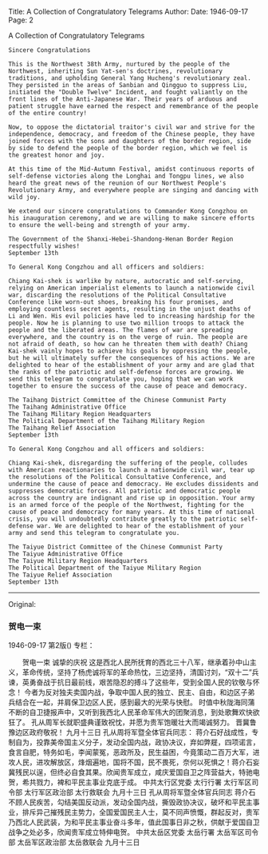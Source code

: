 Title: A Collection of Congratulatory Telegrams
Author:
Date: 1946-09-17
Page: 2

A Collection of Congratulatory Telegrams

    Sincere Congratulations

    This is the Northwest 38th Army, nurtured by the people of the Northwest, inheriting Sun Yat-sen's doctrines, revolutionary traditions, and upholding General Yang Hucheng's revolutionary zeal. They persisted in the areas of Sanbian and Qingguo to suppress Liu, initiated the "Double Twelve" Incident, and fought valiantly on the front lines of the Anti-Japanese War. Their years of arduous and patient struggle have earned the respect and remembrance of the people of the entire country!

    Now, to oppose the dictatorial traitor's civil war and strive for the independence, democracy, and freedom of the Chinese people, they have joined forces with the sons and daughters of the border region, side by side to defend the people of the border region, which we feel is the greatest honor and joy.

    At this time of the Mid-Autumn Festival, amidst continuous reports of self-defense victories along the Longhai and Tongpu lines, we also heard the great news of the reunion of our Northwest People's Revolutionary Army, and everywhere people are singing and dancing with wild joy.

    We extend our sincere congratulations to Commander Kong Congzhou on his inauguration ceremony, and we are willing to make sincere efforts to ensure the well-being and strength of your army.

    The Government of the Shanxi-Hebei-Shandong-Henan Border Region respectfully wishes!
    September 13th

    To General Kong Congzhou and all officers and soldiers:

    Chiang Kai-shek is warlike by nature, autocratic and self-serving, relying on American imperialist elements to launch a nationwide civil war, discarding the resolutions of the Political Consultative Conference like worn-out shoes, breaking his four promises, and employing countless secret agents, resulting in the unjust deaths of Li and Wen. His evil policies have led to increasing hardship for the people. Now he is planning to use two million troops to attack the people and the liberated areas. The flames of war are spreading everywhere, and the country is on the verge of ruin. The people are not afraid of death, so how can he threaten them with death? Chiang Kai-shek vainly hopes to achieve his goals by oppressing the people, but he will ultimately suffer the consequences of his actions. We are delighted to hear of the establishment of your army and are glad that the ranks of the patriotic and self-defense forces are growing. We send this telegram to congratulate you, hoping that we can work together to ensure the success of the cause of peace and democracy.

    The Taihang District Committee of the Chinese Communist Party
    The Taihang Administrative Office
    The Taihang Military Region Headquarters
    The Political Department of the Taihang Military Region
    The Taihang Relief Association
    September 13th

    To General Kong Congzhou and all officers and soldiers:

    Chiang Kai-shek, disregarding the suffering of the people, colludes with American reactionaries to launch a nationwide civil war, tear up the resolutions of the Political Consultative Conference, and undermine the cause of peace and democracy. He excludes dissidents and suppresses democratic forces. All patriotic and democratic people across the country are indignant and rise up in opposition. Your army is an armed force of the people of the Northwest, fighting for the cause of peace and democracy for many years. At this time of national crisis, you will undoubtedly contribute greatly to the patriotic self-defense war. We are delighted to hear of the establishment of your army and send this telegram to congratulate you.

    The Taiyue District Committee of the Chinese Communist Party
    The Taiyue Administrative Office
    The Taiyue Military Region Headquarters
    The Political Department of the Taiyue Military Region
    The Taiyue Relief Association
    September 13th



<hr /> 

Original: 


### 贺电一束

1946-09-17
第2版()
专栏：

　　贺电一束
    诚挚的庆祝
    这是西北人民所抚育的西北三十八军，继承着孙中山主义，革命传统，坚持了杨虎诚将军的革命热忱，三边坚持，清国讨刘，“双十二”兵谏，英勇奋战于抗日最前线，艰苦隐忍的搏斗了这些年，受到全国人民的钦敬与怀念！
    今者为反对独夫卖国内战，争取中国人民的独立、民主、自由，和边区子弟兵结合在一起，并肩保卫边区人民，感到最大的光荣与快慰。
    时值中秋陇海同蒲不断的自卫捷报声中，又听到我西北人民革命军伟大的团聚消息，到处歌舞欢快欲狂了。
    孔从周军长就职盛典谨致祝忱，并愿为贵军饱暖壮大而竭诚努力。
    晋冀鲁豫边区政府敬祝！
    九月十三日
    孔从周将军暨全体官兵同志：
    蒋介石好战成性，专制自为，投靠美帝国主义分子，发动全国内战，政协决议，弃如弊屣，四项诺言，食言自肥，特务如毛，李闻蒙冤，恶政所及，民生益困，今竟策动二百万大军，进攻人民，进攻解放区，烽烟遍地，国将不国，民不畏死，奈何以死惧之！蒋介石妄冀残民以逞，但终必自食其果。欣闻贵军成立，咸庆爱国自卫之阵营益大，特驰电贺，希共戮力，裨和平民主事业克底于成。
    中共太行区党委
    太行行署
    太行军区司令部
    太行军区政治部
    太行救联会
    九月十三日
    孔从周将军暨全体官兵同志
    蒋介石不顾人民疾苦，勾结美国反动派，发动全国内战，撕毁政协决议，破坏和平民主事业，排斥异己摧残民主势力，全国爱国民主人士，莫不同声愤慨，群起反对，贵军乃西北人民武装，为和平民主事业奋斗多年，值此国事日非之秋，供献于爱国自卫战争之处必多，欣闻贵军成立特伸电贺。
    中共太岳区党委
    太岳行署
    太岳军区司令部
    太岳军区政治部
    太岳救联会
    九月十三日
